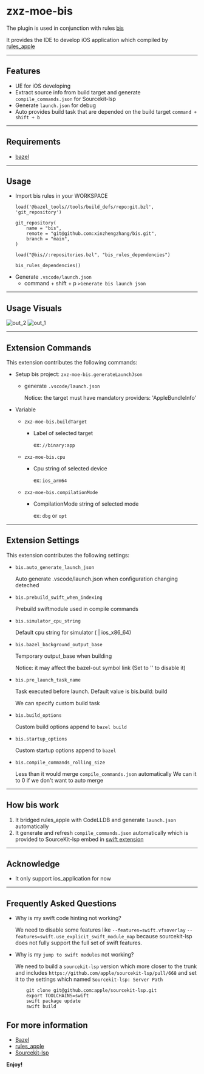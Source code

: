 # zxz-moe-bis

The plugin is used in conjunction with rules [bis](github.com:xinzhengzhang/bis)

It provides the IDE to develop iOS application which compiled by [rules_apple](http://github.com/bazelbuild/rules_apple)

---
## Features

* UE for iOS developing
* Extract source info from build target and generate `compile_commands.json` for Sourcekit-lsp
* Generate `launch.json` for debug
* Auto provides build task that are depended on the build target `command + shift + b`

---
## Requirements

* [bazel](http://github.com/bazelbuild/bazel)

---
## Usage

* Import bis rules in your WORKSPACE
    ```
    load('@bazel_tools//tools/build_defs/repo:git.bzl', 'git_repository')

    git_repository(
        name = "bis",
        remote = "git@github.com:xinzhengzhang/bis.git",
        branch = "main",
    )

    load("@bis//:repositories.bzl", "bis_rules_dependencies")

    bis_rules_dependencies()
    ```
* Generate `.vscode/launch.json`
    * command + shift + p `>Generate bis launch json`

---

## Usage Visuals
![out_2](https://user-images.githubusercontent.com/1487445/209274772-9b0e8230-dd9c-47ef-86f6-e295d5ae4451.gif)
![out_1](https://user-images.githubusercontent.com/1487445/209274776-b4c8c7b3-0b1b-4376-88c4-c1739422fc90.gif)

---
## Extension Commands
This extension contributes the following commands:
* Setup bis project: `zxz-moe-bis.generateLaunchJson`
    * generate `.vscode/launch.json`

        Notice: the target must have mandatory providers: 'AppleBundleInfo'

* Variable
    * `zxz-moe-bis.buildTarget`
        * Label of selected target
            
            ex: `//binary:app`
    * `zxz-moe-bis.cpu`
        * Cpu string of selected device

            ex: `ios_arm64`
    * `zxz-moe-bis.compilationMode`
        * CompilationMode string of selected mode

            ex: `dbg` or `opt`

---
## Extension Settings

This extension contributes the following settings:

* `bis.auto_generate_launch_json`

    Auto generate .vscode/launch.json when configuration changing deteched 

* `bis.prebuild_swift_when_indexing`

    Prebuild swiftmodule used in compile commands

* `bis.simulator_cpu_string`

    Default cpu string for simulator ( | ios_x86_64)

* `bis.bazel_background_output_base`

    Temporary output_base when building

    Notice: it may affect the bazel-out symbol link (Set to '' to disable it)

* `bis.pre_launch_task_name`

    Task executed before launch. Default value is bis.build: build
    
    We can specify custom build task

* `bis.build_options`
    
    Custom build options append to `bazel build`

* `bis.startup_options`

    Custom startup options append to `bazel`

* `bis.compile_commands_rolling_size`
    
    Less than it would merge `compile_commands.json` automatically
    We can it to 0 if we don't want to auto merge

---
## How bis work

1. It bridged rules_apple with CodeLLDB and generate `launch.json` automatically
2. It generate and refresh `compile_commands.json` automatically which is provided to SourceKit-lsp embed in [swift extension](https://marketplace.visualstudio.com/items?itemName=sswg.swift-lang)

---
## Acknowledge

* It only support ios_application for now

---
## Frequently Asked Questions

* Why is my swift code hinting not working?

   We need to disable some features like `--features=swift.vfsoverlay` `--features=swift.use_explicit_swift_module_map` because sourcekit-lsp does not fully support the full set of swift features.

* Why is my `jump to swift modules` not working?

    We need to build a `sourcekit-lsp` version which more closer to the trunk and includes `https://github.com/apple/sourcekit-lsp/pull/668` and set it to the settings which named `Sourcekit-lsp: Server Path`

    ```
        git clone git@github.com:apple/sourcekit-lsp.git
        export TOOLCHAINS=swift
        swift package update
        swift build
    ```



## For more information

* [Bazel](http://bazel.build)
* [rules_apple](http://github.com/bazelbuild/rules_apple)
* [Sourcekit-lsp](https://github.com/apple/sourcekit-lsp)

**Enjoy!**
